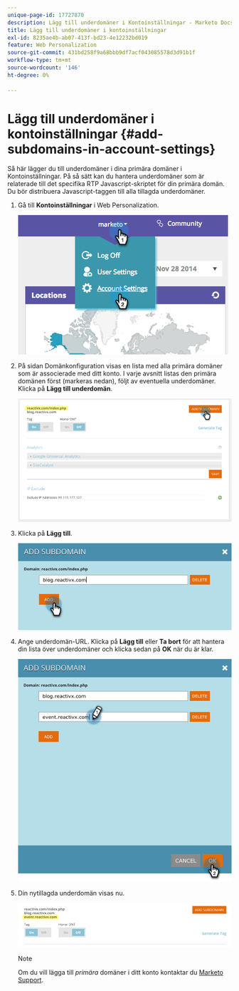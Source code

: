 ```yaml
---
unique-page-id: 17727870
description: Lägg till underdomäner i Kontoinställningar - Marketo Docs - Produktdokumentation
title: Lägg till underdomäner i kontoinställningar
exl-id: 8235ae4b-ab07-413f-bd23-4e12232bd019
feature: Web Personalization
source-git-commit: 431bd258f9a68bbb9df7acf043085578d3d91b1f
workflow-type: tm+mt
source-wordcount: '146'
ht-degree: 0%

---
```


# Lägg till underdomäner i kontoinställningar {#add-subdomains-in-account-settings}

Så här lägger du till underdomäner i dina primära domäner i Kontoinställningar. På så sätt kan du hantera underdomäner som är relaterade till det specifika RTP Javascript-skriptet för din primära domän. Du bör distribuera Javascript-taggen till alla tillagda underdomäner.

1. Gå till **Kontoinställningar** i Web Personalization.

   ![](assets/image2014-12-1-23-3-12.png)

1. På sidan Domänkonfiguration visas en lista med alla primära domäner som är associerade med ditt konto. I varje avsnitt listas den primära domänen först (markeras nedan), följt av eventuella underdomäner. Klicka på **Lägg till underdomän**.

   ![](assets/highlightprimary2.png)

1. Klicka på **Lägg till**.

   ![](assets/add.png)

1. Ange underdomän-URL. Klicka på **Lägg till** eller **Ta bort** för att hantera din lista över underdomäner och klicka sedan på **OK** när du är klar.

   ![](assets/newsubdomain.png)

1. Din nytillagda underdomän visas nu.

   ![](assets/finalnew.png)

   >[!NOTE]
   >
   >Om du vill lägga till _primära_ domäner i ditt konto kontaktar du [Marketo Support](https://nation.marketo.com/t5/Support/ct-p/Support).
